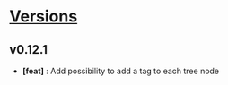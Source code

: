 # [Versions](https://github.com/Tracktor/treege/releases)

## v0.12.1
- **[feat]** : Add possibility to add a tag to each tree node
